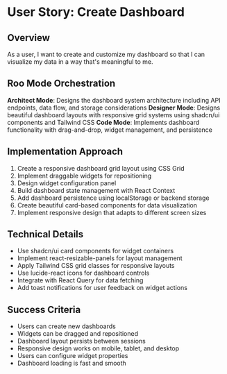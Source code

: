 # User Story: Create Dashboard

## Overview
As a user, I want to create and customize my dashboard so that I can visualize my data in a way that's meaningful to me.

## Roo Mode Orchestration
**Architect Mode**: Designs the dashboard system architecture including API endpoints, data flow, and storage considerations
**Designer Mode**: Designs beautiful dashboard layouts with responsive grid systems using shadcn/ui components and Tailwind CSS
**Code Mode**: Implements dashboard functionality with drag-and-drop, widget management, and persistence

## Implementation Approach
1. Create a responsive dashboard grid layout using CSS Grid
2. Implement draggable widgets for repositioning
3. Design widget configuration panel
4. Build dashboard state management with React Context
5. Add dashboard persistence using localStorage or backend storage
6. Create beautiful card-based components for data visualization
7. Implement responsive design that adapts to different screen sizes

## Technical Details
- Use shadcn/ui card components for widget containers
- Implement react-resizable-panels for layout management
- Apply Tailwind CSS grid classes for responsive layouts
- Use lucide-react icons for dashboard controls
- Integrate with React Query for data fetching
- Add toast notifications for user feedback on widget actions

## Success Criteria
- Users can create new dashboards
- Widgets can be dragged and repositioned
- Dashboard layout persists between sessions
- Responsive design works on mobile, tablet, and desktop
- Users can configure widget properties
- Dashboard loading is fast and smooth